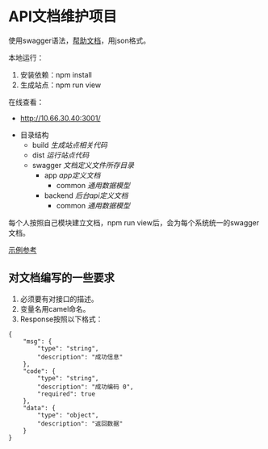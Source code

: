 # API文档维护项目

使用swagger语法，[帮助文档](http://swagger.io/specification/)，用json格式。

本地运行：
1. 安装依赖：npm install
2. 生成站点：npm run view

在线查看：
- http://10.66.30.40:3001/

+ 目录结构
    + build _生成站点相关代码_
    + dist _运行站点代码_
    + swagger _文档定义文件所存目录_
        + app _app定义文档_
            + common _通用数据模型_
        + backend _后台api定义文档_
            + common _通用数据模型_

每个人按照自己模块建立文档，npm run view后，会为每个系统统一的swagger文档。

[示例参考](http://editor.swagger.io/#/)

## 对文档编写的一些要求
1. 必须要有对接口的描述。
2. 变量名用camel命名。
3. Response按照以下格式：
```
{
    "msg": {
        "type": "string",
        "description": "成功信息"
    },
    "code": {
        "type": "string",
        "description": "成功编码 0",
        "required": true
    },
    "data": {
        "type": "object",
        "description": "返回数据"
    }
}
```